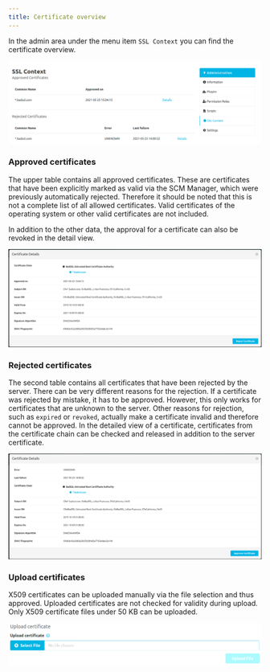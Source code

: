 ```yaml
---
title: Certificate overview
---
```


In the admin area under the menu item `SSL Context` you can find the certificate overview.

![Certificate overview](assets/certificate_overview.png)

### Approved certificates
The upper table contains all approved certificates. These are certificates
that have been explicitly marked as valid via the SCM Manager, which were previously automatically rejected. 
Therefore it should be noted that this is not a complete list of all allowed certificates.
Valid certificates of the operating system or other valid certificates are not included.

In addition to the other data, the approval for a certificate can also be revoked in the detail view.

![Certificate modal](assets/approved_certificate_modal.png)

### Rejected certificates
The second table contains all certificates that have been rejected by the server.
There can be very different reasons for the rejection. If a certificate was rejected by mistake, it has to be approved.
However, this only works for certificates that are unknown to the server.
Other reasons for rejection, such as `expired` or `revoked`, actually make a certificate invalid and therefore cannot be approved.
In the detailed view of a certificate, certificates from the certificate chain can be checked and released in addition to the server certificate.

![Certificate modal](assets/rejected_certificate_modal.png)

### Upload certificates
X509 certificates can be uploaded manually via the file selection and thus approved.
Uploaded certificates are not checked for validity during upload.
Only X509 certificate files under 50 KB can be uploaded.

![Certificate upload](assets/upload_certificate.png)
